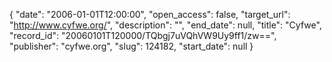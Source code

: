 {
  "date": "2006-01-01T12:00:00", 
  "open_access": false, 
  "target_url": "http://www.cyfwe.org/", 
  "description": "", 
  "end_date": null, 
  "title": "Cyfwe", 
  "record_id": "20060101T120000/TQbgj7uVQhVW9Uy9ff1/zw==", 
  "publisher": "cyfwe.org", 
  "slug": 124182, 
  "start_date": null
}

